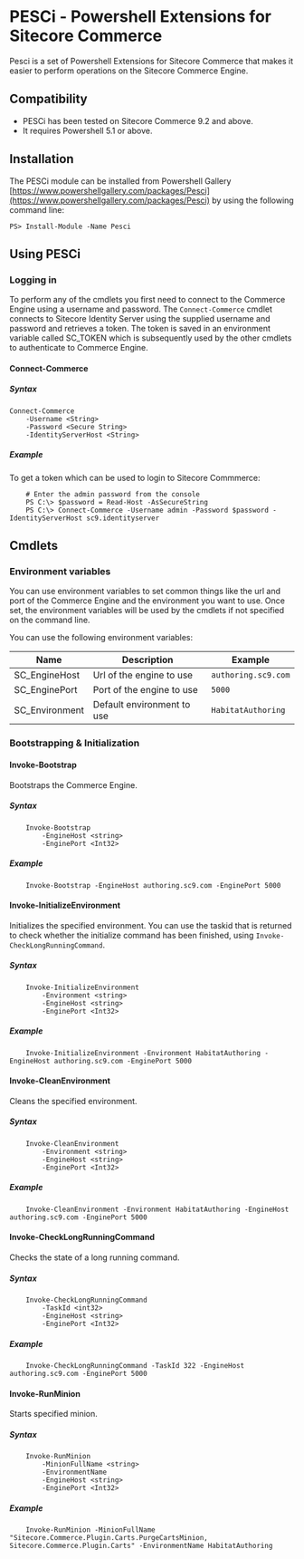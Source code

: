 # PESCi - Powershell Extensions for Sitecore Commerce

Pesci is a set of Powershell Extensions for Sitecore Commerce that makes it easier to perform operations on the Sitecore Commerce Engine. 

## Compatibility

* PESCi has been tested on Sitecore Commerce 9.2 and above. 
* It requires Powershell 5.1 or above.

## Installation

The PESCi module can be installed from Powershell Gallery [https://www.powershellgallery.com/packages/Pesci](https://www.powershellgallery.com/packages/Pesci) by using the following command line:

```
PS> Install-Module -Name Pesci
```

## Using PESCi

### Logging in

To perform any of the cmdlets you first need to connect to the Commerce Engine using a username and password. The `Connect-Commerce` cmdlet connects to Sitecore Identity Server using the supplied username and password and retrieves a token. The token is saved in an environment variable called SC_TOKEN which is subsequently used by the other cmdlets to authenticate to Commerce Engine. 

#### Connect-Commerce 

##### Syntax
```
Connect-Commerce 
    -Username <String> 
    -Password <Secure String> 
    -IdentityServerHost <String>
```

##### Example
To get a token which can be used to login to Sitecore Commmerce:

```
    # Enter the admin password from the console
    PS C:\> $password = Read-Host -AsSecureString
    PS C:\> Connect-Commerce -Username admin -Password $password -IdentityServerHost sc9.identityserver 
```

## Cmdlets

### Environment variables

You can use environment variables to set common things like the url and port of the Commerce Engine and the environment you want to use. Once set, the environment variables will be used by the cmdlets if not specified on the command line.

You can use the following environment variables:

| Name        | Description           |  Example|
| ------------- |-------------|-------------| 
|SC_EngineHost|Url of the engine to use|`authoring.sc9.com`|
|SC_EnginePort|Port of the engine to use|`5000`|
|SC_Environment|Default environment to use|`HabitatAuthoring`|


### Bootstrapping & Initialization

#### Invoke-Bootstrap

Bootstraps the Commerce Engine.

##### Syntax

```
    Invoke-Bootstrap 
        -EngineHost <string>
        -EnginePort <Int32>
```

##### Example 

```
    Invoke-Bootstrap -EngineHost authoring.sc9.com -EnginePort 5000
```

#### Invoke-InitializeEnvironment

Initializes the specified environment. You can use the taskid that is returned to check whether the initialize command has been finished, using `Invoke-CheckLongRunningCommand`.

##### Syntax

```
    Invoke-InitializeEnvironment
        -Environment <string>
        -EngineHost <string>
        -EnginePort <Int32>
```

##### Example 

```
    Invoke-InitializeEnvironment -Environment HabitatAuthoring -EngineHost authoring.sc9.com -EnginePort 5000
```

#### Invoke-CleanEnvironment

Cleans the specified environment.

##### Syntax

```
    Invoke-CleanEnvironment
        -Environment <string>
        -EngineHost <string>
        -EnginePort <Int32>
```

##### Example 

```
    Invoke-CleanEnvironment -Environment HabitatAuthoring -EngineHost authoring.sc9.com -EnginePort 5000
```

#### Invoke-CheckLongRunningCommand

Checks the state of a long running command.

##### Syntax

```
    Invoke-CheckLongRunningCommand
        -TaskId <int32>
        -EngineHost <string>
        -EnginePort <Int32>
```

##### Example 

```
    Invoke-CheckLongRunningCommand -TaskId 322 -EngineHost authoring.sc9.com -EnginePort 5000
```

#### Invoke-RunMinion

Starts specified minion.

##### Syntax

```
    Invoke-RunMinion
        -MinionFullName <string>
        -EnvironmentName
        -EngineHost <string>
        -EnginePort <Int32>
```

##### Example 

```
    Invoke-RunMinion -MinionFullName "Sitecore.Commerce.Plugin.Carts.PurgeCartsMinion, Sitecore.Commerce.Plugin.Carts" -EnvironmentName HabitatAuthoring
```
